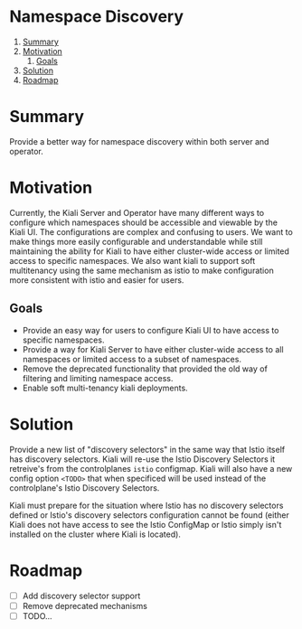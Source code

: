 # Namespace Discovery

1. [Summary](#summary)
2. [Motivation](#motivation)
   1. [Goals](#goals)
3. [Solution](#solution)
4. [Roadmap](#roadmap)

# Summary

Provide a better way for namespace discovery within both server and operator.

# Motivation

Currently, the Kiali Server and Operator have many different ways to configure which namespaces should be accessible and viewable by the Kiali UI. The configurations are complex and confusing to users. We want to make things more easily configurable and understandable while still maintaining the ability for Kiali to have either cluster-wide access or limited access to specific namespaces. We also want kiali to support soft multitenancy using the same mechanism as istio to make configuration more consistent with istio and easier for users.

## Goals

- Provide an easy way for users to configure Kiali UI to have access to specific namespaces.
- Provide a way for Kiali Server to have either cluster-wide access to all namespaces or limited access to a subset of namespaces.
- Remove the deprecated functionality that provided the old way of filtering and limiting namespace access.
- Enable soft multi-tenancy kiali deployments.

# Solution

Provide a new list of "discovery selectors" in the same way that Istio itself has discovery selectors. Kiali will re-use the Istio Discovery Selectors it retreive's from the controlplanes `istio` configmap. Kiali will also have a new config option `<TODO>` that when specificed will be used instead of the controlplane's Istio Discovery Selectors.

Kiali must prepare for the situation where Istio has no discovery selectors defined or Istio's discovery selectors configuration cannot be found (either Kiali does not have access to see the Istio ConfigMap or Istio simply isn't installed on the cluster where Kiali is located).

# Roadmap

- [ ] Add discovery selector support
- [ ] Remove deprecated mechanisms
- [ ] TODO...
